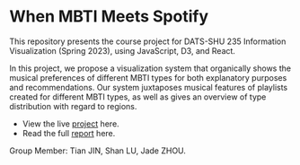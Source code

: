 # When MBTI Meets Spotify

This repository presents the course project for DATS-SHU 235 Information Visualization (Spring 2023), using JavaScript, D3, and React.

In this project, we propose a visualization system that organically shows the musical preferences of different MBTI types for both explanatory purposes and recommendations. Our system juxtaposes musical features of playlists created for different MBTI types, as well as gives an overview of type distribution with regard to regions.

- View the live [project](https://koapushjin.github.io/Spring2023-InfoViz-mbti-spotify/) here.
- Read the full [report](https://drive.google.com/file/d/1tz8AL4aNYb4EJUOgy-1trMvvAny3ZhFr/view?usp=sharing) here.

Group Member: Tian JIN, Shan LU, Jade ZHOU.
